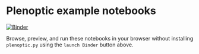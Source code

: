 # Plenoptic example notebooks
[![Binder](https://mybinder.org/badge_logo.svg)](https://mybinder.org/v2/gh/plenoptic-org/plenoptic/1.1.0?filepath=examples)

Browse, preview, and run these notebooks in your browser without installing 
``plenoptic.py`` using the ``launch Binder`` button above.

